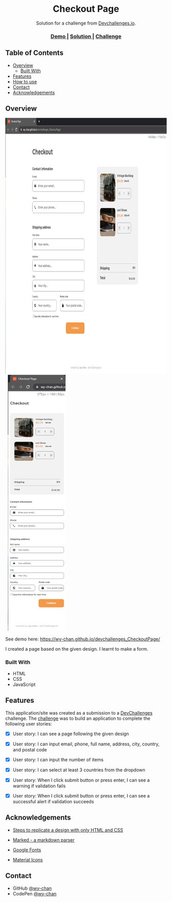 <!-- Please update value in the {}  -->

<h1 align="center">Checkout Page</h1>

<div align="center">
   Solution for a challenge from  <a href="http://devchallenges.io" target="_blank">Devchallenges.io</a>.
</div>

<div align="center">
  <h3>
    <a href="https://wy-chan.github.io/devchallenges_CheckoutPage">
      Demo
    </a>
    <span> | </span>
    <a href="https://github.com/wy-chan/devchallenges_CheckoutPage">
      Solution
    </a>
    <span> | </span>
    <a href="https://devchallenges.io/challenges/0J1NxxGhOUYVqihwegfO">
      Challenge
    </a>
  </h3>
</div>

<!-- TABLE OF CONTENTS -->

## Table of Contents

- [Overview](#overview)
  - [Built With](#built-with)
- [Features](#features)
- [How to use](#how-to-use)
- [Contact](#contact)
- [Acknowledgements](#acknowledgements)

<!-- OVERVIEW -->

## Overview

<img src="images/Screenshot.png" alt="screenshot" height="800">&nbsp;&nbsp;<img src="images/Screenshot_m.png" alt="screenshot" height="800">

See demo here: https://wy-chan.github.io/devchallenges_CheckoutPage/

I created a page based on the given design. I learnt to make a form.

### Built With

- HTML
- CSS
- JavaScript

## Features

<!-- List the features of your application or follow the template. Don't share the figma file here :) -->

This application/site was created as a submission to a [DevChallenges](https://devchallenges.io/challenges) challenge. The [challenge](https://devchallenges.io/challenges/0J1NxxGhOUYVqihwegfO) was to build an application to complete the following user stories:

- [x] User story: I can see a page following the given design
- [x] User story: I can input email, phone, full name, address, city, country, and postal code
- [x] User story: I can input the number of items
- [x] User story: I can select at least 3 countries from the dropdown
- [x] User story: When I click submit button or press enter, I can see a warning if validation fails
- [x] User story: When I click submit button or press enter, I can see a successful alert if validation succeeds


## Acknowledgements

<!-- This section should list any articles or add-ons/plugins that helps you to complete the project. This is optional but it will help you in the future. For exmpale -->

- [Steps to replicate a design with only HTML and CSS](https://devchallenges-blogs.web.app/how-to-replicate-design/)
- [Marked - a markdown parser](https://github.com/chjj/marked)

- [Google Fonts](https://fonts.google.com/)
- [Material Icons](https://google.github.io/material-design-icons/)

## Contact

- GitHub [@wy-chan](https://github.com/wy-chan)
- CodePen [@wy-chan](https://codepen.io/wy-chan)

